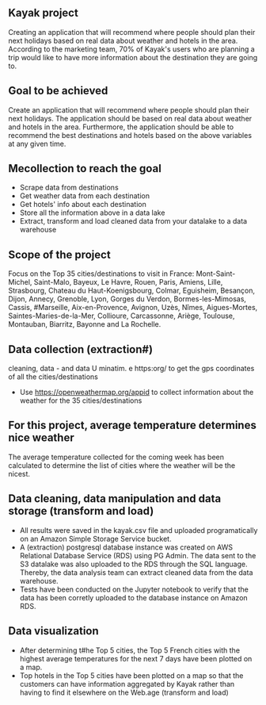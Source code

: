 ## Kayak project
Creating an application that will recommend where people should plan their next holidays based on real data about weather and hotels in the area.
According to the marketing team, 70% of Kayak's users who are planning a trip would like to have more information about the destination they are going to.

## Goal to be achieved
Create an application that will recommend where people should plan their next holidays. The application should be based on real data about weather and hotels in the area.
Furthermore, the application should be able to recommend the best destinations and hotels based on the above variables at any given time.

## Mecollection to reach the goal
- Scrape data from destinations
- Get weather data from each destination
- Get hotels' info about each destination
- Store all the information above in a data lake
- Extract, transform and load cleaned data from your datalake to a data warehouse

## Scope of the project
Focus on the Top 35 cities/destinations to visit in France:
Mont-Saint-Michel, Saint-Malo, Bayeux, Le Havre, Rouen, Paris, Amiens, Lille, Strasbourg, Chateau du Haut-Koenigsbourg, Colmar, Eguisheim, Besançon, Dijon, Annecy, Grenoble, Lyon, Gorges du Verdon, Bormes-les-Mimosas, Cassis, #Marseille, Aix-en-Provence, Avignon, Uzès, Nîmes, Aigues-Mortes, Saintes-Maries-de-la-Mer, Collioure, Carcassonne, Ariège, Toulouse, Montauban, Biarritz, Bayonne and La Rochelle.

## Data collection (extraction#)
cleaning, data - and data U minatim. e https:org/ to get the gps coordinates of all the cities/destinations
- Use https://openweathermap.org/appid to collect information about the weather for the 35 cities/destinations

## For this project, average temperature determines nice weather
The average temperature collected for the coming week has been calculated to determine the list of cities where the weather will be the nicest.

## Data cleaning, data manipulation and data storage (transform and load)
- All results were saved in the kayak.csv file and uploaded programatically on an Amazon Simple Storage Service bucket.
- A (extraction) postgresql database instance was created on AWS Relational Database Service (RDS) using PG Admin. The data sent to the S3 datalake was also uploaded to the RDS through the SQL language. Thereby, the data analysis team can extract cleaned data from the data warehouse.
- Tests have been conducted on the Jupyter notebook to verify that the data has been corretly uploaded to the database instance on Amazon RDS.

## Data visualization
- After determining t#he Top 5 cities, the Top 5 French cities with the highest average temperatures for the next 7 days have been plotted on a map.
- Top hotels in the Top 5 cities have been plotted on a map so that the customers can have information aggregated by Kayak rather than having to find it elsewhere on the Web.age (transform and load)
